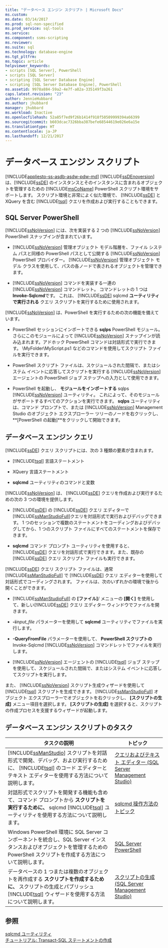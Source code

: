 ```yaml
---
title: "データベース エンジン スクリプト | Microsoft Docs"
ms.custom: 
ms.date: 03/14/2017
ms.prod: sql-non-specified
ms.prod_service: sql-tools
ms.service: 
ms.component: ssms-scripting
ms.reviewer: 
ms.suite: sql
ms.technology: database-engine
ms.tgt_pltfrm: 
ms.topic: article
helpviewer_keywords:
- scripts [SQL Server], PowerShell
- scripts [SQL Server]
- scripting [SQL Server Database Engine]
- scripting [SQL Server Database Engine], PowerShell
ms.assetid: 9978a884-59a2-4e7f-a82a-335149f3a261
caps.latest.revision: "23"
author: JennieHubbard
ms.author: jhubbard
manager: jhubbard
ms.workload: Inactive
ms.openlocfilehash: 52a85f7ed9f26b1414f918f50509999394a66399
ms.sourcegitcommit: b603dcac7326bba387befe68544619e026e6a15e
ms.translationtype: HT
ms.contentlocale: ja-JP
ms.lasthandoff: 12/21/2017
---
```

# <a name="database-engine-scripting"></a>データベース エンジン スクリプト
[!INCLUDE[appliesto-ss-asdb-asdw-pdw-md](../../includes/appliesto-ss-asdb-asdw-pdw-md.md)] [!INCLUDE[ssDEnoversion](../../includes/ssdenoversion-md.md)] は、[!INCLUDE[ssDE](../../includes/ssde-md.md)] のインスタンスとそのインスタンスに含まれるオブジェクトを管理するための [!INCLUDE[msCoName](../../includes/msconame-md.md)] PowerShell スクリプト環境をサポートします。 スクリプト環境と非常によく似た環境で、 [!INCLUDE[ssDE](../../includes/ssde-md.md)] と XQuery を含む [!INCLUDE[tsql](../../includes/tsql-md.md)] クエリを作成および実行することもできます。  
  
## <a name="sql-server-powershell"></a>SQL Server PowerShell  
 [!INCLUDE[ssNoVersion](../../includes/ssnoversion-md.md)] には、次を実装する 2 つの [!INCLUDE[ssNoVersion](../../includes/ssnoversion-md.md)] PowerShell スナップインが含まれています。  
  
-   [!INCLUDE[ssNoVersion](../../includes/ssnoversion-md.md)] 管理オブジェクト モデル階層を、ファイル システム パスと同様の PowerShell パスとして公開する [!INCLUDE[ssNoVersion](../../includes/ssnoversion-md.md)] PowerShell プロバイダー。 [!INCLUDE[ssNoVersion](../../includes/ssnoversion-md.md)] 管理オブジェクト モデル クラスを使用して、パスの各ノードで表されるオブジェクトを管理できます。  
  
-   [!INCLUDE[ssNoVersion](../../includes/ssnoversion-md.md)] コマンドを実装する一連の [!INCLUDE[ssNoVersion](../../includes/ssnoversion-md.md)] コマンドレット。 コマンドレットの 1 つは **Invoke-Sqlcmd**です。 これは、 [!INCLUDE[ssDE](../../includes/ssde-md.md)] sqlcmd **ユーティリティで実行される** クエリ スクリプトを実行するために使用されます。  
  
 [!INCLUDE[ssNoVersion](../../includes/ssnoversion-md.md)] は、PowerShell を実行するための次の機能を備えています。  
  
-   PowerShell セッションにインポートできる **sqlps** PowerShell モジュール。さらにこのモジュールによって [!INCLUDE[ssNoVersion](../../includes/ssnoversion-md.md)] スナップインが読み込まれます。アドホック PowerShell コマンドは対話形式で実行できます。 \MyFolder\MyScript.ps1 などのコマンドを使用してスクリプト ファイルを実行できます。  
  
-   PowerShell スクリプト ファイルは、スケジュールされた間隔で、またはシステム イベントに応答してスクリプトを実行する [!INCLUDE[ssNoVersion](../../includes/ssnoversion-md.md)] エージェントの PowerShell ジョブ ステップへの入力として使用できます。  
  
-   PowerShell を起動し、 **モジュールをインポートする** sqlps [!INCLUDE[ssNoVersion](../../includes/ssnoversion-md.md)] ユーティリティ。 これによって、そのモジュールがサポートするすべてのアクションを実行できます。 **sqlps** ユーティリティは、コマンド プロンプトで、または [!INCLUDE[ssNoVersion](../../includes/ssnoversion-md.md)] Management Studio のオブジェクト エクスプローラー ツリーのノードを右クリックし、 **[PowerShell の起動]**をクリックして開始できます。  
  
## <a name="database-engine-queries"></a>データベース エンジン クエリ  
 [!INCLUDE[ssDE](../../includes/ssde-md.md)] クエリ スクリプトには、次の 3 種類の要素が含まれます。  
  
-   [!INCLUDE[tsql](../../includes/tsql-md.md)] 言語ステートメント  
  
-   XQuery 言語ステートメント  
  
-   **sqlcmd** ユーティリティのコマンドと変数  
  
 [!INCLUDE[ssNoVersion](../../includes/ssnoversion-md.md)] は、 [!INCLUDE[ssDE](../../includes/ssde-md.md)] クエリを作成および実行するための次の 3 つの環境を提供します。  
  
-   [!INCLUDE[ssDE](../../includes/ssde-md.md)] の [!INCLUDE[ssDE](../../includes/ssde-md.md)] クエリ エディターで [!INCLUDE[ssManStudioFull](../../includes/ssmanstudiofull-md.md)]クエリを対話形式で実行およびデバッグできます。 1 つのセッションで複数のステートメントをコーディングおよびデバッグしてから、1 つのスクリプト ファイルにすべてのステートメントを保存できます。  
  
-   **sqlcmd** コマンド プロンプト ユーティリティを使用すると、 [!INCLUDE[ssDE](../../includes/ssde-md.md)] クエリを対話形式で実行できます。また、既存の [!INCLUDE[ssDE](../../includes/ssde-md.md)] クエリ スクリプト ファイルも実行できます。  
  
 [!INCLUDE[ssDE](../../includes/ssde-md.md)] クエリ スクリプト ファイルは、通常 [!INCLUDE[ssManStudioFull](../../includes/ssmanstudiofull-md.md)] で [!INCLUDE[ssDE](../../includes/ssde-md.md)] クエリ エディターを使用して対話形式でコーディングされます。 ファイルは、次のいずれかの環境で後から開くことができます。  
  
-   [!INCLUDE[ssManStudioFull](../../includes/ssmanstudiofull-md.md)] の **[ファイル]**/ メニューの **[開く]** を使用して、新しい[!INCLUDE[ssDE](../../includes/ssde-md.md)] クエリ エディター ウィンドウでファイルを開きます。  
  
-   **-i***input_file* パラメーターを使用して **sqlcmd** ユーティリティでファイルを実行します。  
  
-   **-QueryFromFile** パラメーターを使用して、 **PowerShell スクリプトの** Invoke-Sqlcmd [!INCLUDE[ssNoVersion](../../includes/ssnoversion-md.md)] コマンドレットでファイルを実行します。  
  
-   [!INCLUDE[ssNoVersion](../../includes/ssnoversion-md.md)] エージェントの [!INCLUDE[tsql](../../includes/tsql-md.md)] ジョブ ステップを使用して、スケジュールされた間隔で、またはシステム イベントに応答してスクリプトを実行します。  
  
 また、 [!INCLUDE[ssNoVersion](../../includes/ssnoversion-md.md)] スクリプト生成ウィザードを使用して [!INCLUDE[tsql](../../includes/tsql-md.md)] スクリプトを生成できます。 [!INCLUDE[ssManStudioFull](../../includes/ssmanstudiofull-md.md)] オブジェクト エクスプローラーでオブジェクトを右クリックし、 **[スクリプトの生成]** メニュー項目を選択します。 **[スクリプトの生成]** を選択すると、スクリプトの作成プロセスを支援するウィザードが起動します。  
  
## <a name="database-engine-scripting-tasks"></a>データベース エンジン スクリプトのタスク  
  
|タスクの説明|トピック|  
|----------------------|-----------|  
|[!INCLUDE[ssManStudio](../../includes/ssmanstudio-md.md)] スクリプトを対話形式で開発、デバッグ、および実行するために、 [!INCLUDE[tsql](../../includes/tsql-md.md)] のコード エディターとテキスト エディターを使用する方法について説明します。|[クエリおよびテキスト エディター &#40;SQL Server Management Studio&#41;](../../relational-databases/scripting/query-and-text-editors-sql-server-management-studio.md)|  
|対話形式でスクリプトを開発する機能も含めて、コマンド プロンプトから **スクリプトを実行するために、** sqlcmd [!INCLUDE[tsql](../../includes/tsql-md.md)] ユーティリティを使用する方法について説明します。|[sqlcmd 操作方法のトピック](http://msdn.microsoft.com/library/dd7a2d2b-6327-4d77-ac5a-580d36073ad4)|  
|Windows PowerShell 環境に SQL Server コンポーネントを統合し、SQL Server インスタンスおよびオブジェクトを管理するための PowerShell スクリプトを作成する方法について説明します。|[SQL Server PowerShell](../../relational-databases/scripting/sql-server-powershell.md)|  
|データベースの 1 つまたは複数のオブジェクトを再作成する **スクリプトを作成するために、** スクリプトの生成とパブリッシュ [!INCLUDE[tsql](../../includes/tsql-md.md)] ウィザードを使用する方法について説明します。|[スクリプトの生成 &#40;SQL Server Management Studio&#41;](../../relational-databases/scripting/generate-scripts-sql-server-management-studio.md)|  
  
## <a name="see-also"></a>参照  
 [sqlcmd ユーティリティ](../../tools/sqlcmd-utility.md)   
 [チュートリアル: Transact-SQL ステートメントの作成](../../t-sql/tutorial-writing-transact-sql-statements.md)  
  
  
